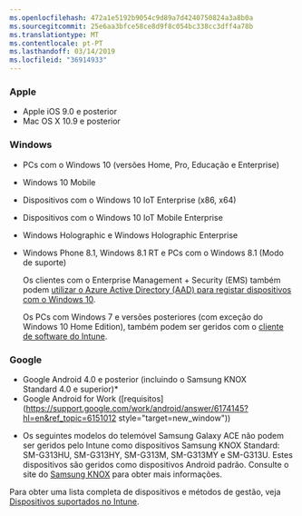 ```yaml
---
ms.openlocfilehash: 472a1e5192b9054c9d89a7d4240750824a3a8b0a
ms.sourcegitcommit: 25e6aa3bfce58ce8d9f8c054bc338cc3dff4a78b
ms.translationtype: MT
ms.contentlocale: pt-PT
ms.lasthandoff: 03/14/2019
ms.locfileid: "36914933"
---
```



### <a name="apple"></a>Apple
  - Apple iOS 9.0 e posterior
  - Mac OS X 10.9 e posterior

### <a name="windows"></a>Windows
- PCs com o Windows 10 (versões Home, Pro, Educação e Enterprise)
- Windows 10 Mobile
- Dispositivos com o Windows 10 IoT Enterprise (x86, x64)
- Dispositivos com o Windows 10 IoT Mobile Enterprise
- Windows Holographic e Windows Holographic Enterprise
- Windows Phone 8.1, Windows 8.1 RT e PCs com o Windows 8.1 (Modo de suporte)

  Os clientes com o Enterprise Management + Security (EMS) também podem [utilizar o Azure Active Directory (AAD) para registar dispositivos com o Windows 10](/intune-classic/deploy-use/set-up-windows-device-management-with-microsoft-intune#azure-active-directory-enrollment).

  Os PCs com Windows 7 e versões posteriores (com exceção do Windows 10 Home Edition), também podem ser geridos com o [cliente de software do Intune](/intune-classic/deploy-use/manage-windows-pcs-with-microsoft-intune).

### <a name="google"></a>Google
- Google Android 4.0 e posterior (incluindo o Samsung KNOX Standard 4.0 e superior)*
- Google Android for Work ([requisitos](https://support.google.com/work/android/answer/6174145?hl=en&ref_topic=6151012 style="target=new_window"))

* Os seguintes modelos do telemóvel Samsung Galaxy ACE não podem ser geridos pelo Intune como dispositivos Samsung KNOX Standard: SM-G313HU, SM-G313HY, SM-G313M, SM-G313MY e SM-G313U. Estes dispositivos são geridos como dispositivos Android padrão. Consulte o site do [Samsung KNOX](https://www.samsungknox.com/en) para obter mais informações.

Para obter uma lista completa de dispositivos e métodos de gestão, veja [Dispositivos suportados no Intune](/intune/supported-devices-browsers#intune-supported-devices).
